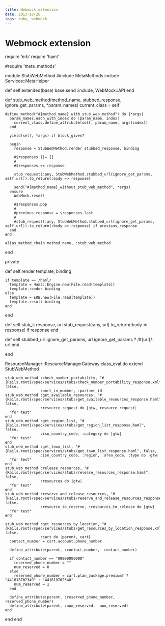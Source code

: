```yaml
---
title: Webmock extension
date: 2013-10-26
tags: ruby, webmock
---
```



# Webmock extension

require 'erb'
require 'haml'

#require 'meta_methods'

module StubWebMethod
  #include MetaMethods
  include Services::MetaHelper

  def self.extended(base)
    base.send :include, WebMock::API
  end

  def stub_web_method(method_name, stubbed_response, ignore_get_params, *param_names)
    current_class = self

    define_method("#{method_name}_with_stub_web_method") do |*args|
      param_names.each_with_index do |param_name, index|
        current_class.define_attribute(self, param_name, args[index])
      end

      yield(self, *args) if block_given?

      begin
        response = StubWebMethod.render stubbed_response, binding

        #$responses ||= []
        #
        #$responses << response

        stub_request(:any, StubWebMethod.stubbed_url(ignore_get_params, self.url)).to_return(:body => response)

        send("#{method_name}_without_stub_web_method", *args)
      ensure
        WebMock.reset!

        #$responses.pop
        #
        #previous_response = $responses.last
        #
        #stub_request(:any, StubWebMethod.stubbed_url(ignore_get_params, self.url)).to_return(:body => response) if previous_response
      end
    end

    alias_method_chain method_name, :stub_web_method
  end

  private

  def self.render template, binding

    if template =~ /haml/
      template = Haml::Engine.new(File.read(template))
      template.render binding
    else
      template = ERB.new(File.read(template))
      template.result binding
    end
  end

  def self.stub_it response, url
    stub_request(:any, url).to_return(:body => response) if response
  end

  def self.stubbed_url ignore_get_params, url
    ignore_get_params ? /#{url}/ : url
  end

end

  ResourceManager::ResourceManagerGateway.class_eval do
    extend StubWebMethod

    stub_web_method :check_number_portability, "#{Rails.root}/spec/services/stubs/check_number_portability_response.xml", false,
                    :port_in_number, :partner_id
    stub_web_method :get_available_resources, "#{Rails.root}/spec/services/stubs/get_available_resources_response.haml", false,
                    :resource_request do |gtw, resource_request|
      "for test"
    end
    stub_web_method :get_region_list, "#{Rails.root}/spec/services/stubs/get_region_list_response.haml", false,
                    :iso_country_code, :category do |gtw|
      "for test"
    end
    stub_web_method :get_town_list, "#{Rails.root}/spec/services/stubs/get_town_list_response.haml", false,
                    :iso_country_code, :region, :area_code, :type do |gtw|
      "for test"
    end
    stub_web_method :release_resources, "#{Rails.root}/spec/services/stubs/release_resources_response.haml", false,
                    :resources do |gtw|
      "for test"
    end
    stub_web_method :reserve_and_release_resources, "#{Rails.root}/spec/services/stubs/reserve_and_release_resources_response.haml", false,
                    :resource_to_reserve, :resources_to_release do |gtw|
      "for test"
    end

    stub_web_method :get_resources_by_location, "#{Rails.root}/spec/services/stubs/get_resources_by_location_response.xml", false,
                    :cart do |parent, cart|
      contact_number = cart.account.phone_number

      define_attribute(parent, :contact_number,  contact_number)

      if contact_number == "00000000000"
        reserved_phone_number = ""
        num_reserved = 0
      else
        reserved_phone_number = cart.plan_package.premium? ? "441618702349" : "441618702340"
        num_reserved = 1
      end

      define_attribute(parent, :reserved_phone_number,  reserved_phone_number)
      define_attribute(parent, :num_reserved,  num_reserved)
    end
  end
end
